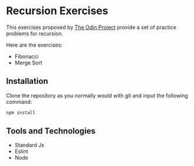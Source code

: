 # Recursion Exercises

This exercises proposed by [The Odin Project](https://www.theodinproject.com) provide
a set of practice problems for recursion.

Here are the exercises:

- Fibonacci
- Merge Sort

## Installation

Clone the repository as you normally would with git and input the following command:

```bash
npm install
```

## Tools and Technologies

- Standard Js
- Eslint
- Node
